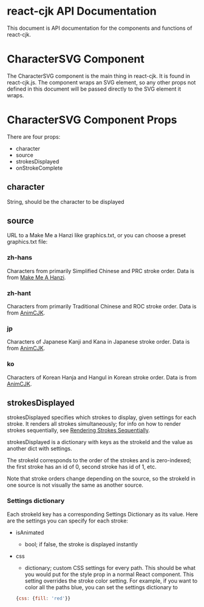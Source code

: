 react-cjk API Documentation
=======================
This document is API documentation for the components and functions of react-cjk.


CharacterSVG Component
======================
The CharacterSVG component is the main thing in react-cjk. It is found in react-cjk.js. The component wraps an SVG element, so any other props not defined in this document will be passed directly to the SVG element it wraps.

CharacterSVG Component Props
============================
There are four props:

- character
- source
- strokesDisplayed
- onStrokeComplete


character
---------
String, should be the character to be displayed


source
------
URL to a Make Me a Hanzi like graphics.txt, or you can choose a preset graphics.txt file:

### zh-hans
Characters from primarily Simplified Chinese and PRC stroke order. Data is from [Make Me A Hanzi](https://github.com/skishore/makemeahanzi).

### zh-hant
Characters from primarily Traditional Chinese and ROC stroke order. Data is from [AnimCJK](https://github.com/parsimonhi/animCJK/).

### jp
Characters of Japanese Kanji and Kana in Japanese stroke order. Data is from [AnimCJK](https://github.com/parsimonhi/animCJK/).

### ko
Characters of Korean Hanja and Hangul in Korean stroke order. Data is from [AnimCJK](https://github.com/parsimonhi/animCJK/).


strokesDisplayed
----------------
strokesDisplayed specifies which strokes to display, given settings for each stroke. It renders all strokes simultaneously; for info on how to render strokes sequentially, see [Rendering Strokes Sequentially](sequential.md).

strokesDisplayed is a dictionary with keys as the strokeId and the value as another dict with settings.

The strokeId corresponds to the order of the strokes and is zero-indexed; the first stroke has an id of 0, second stroke has id of 1, etc.

Note that stroke orders change depending on the source, so the strokeId in one source is not visually the same as another source.

### Settings dictionary
Each strokeId key has a corresponding Settings Dictionary as its value. Here are the settings you can specify for each stroke:

- isAnimated
    - bool; if false, the stroke is displayed instantly

- css
    - dictionary; custom CSS settings for every path. This should be what you would put for the style prop in a normal React component. This setting overrides the stroke color setting.
    For example, if you want to color all the paths blue, you can set the settings dictionary to 
    ```js
    {css: {fill: 'red'}}
    ```